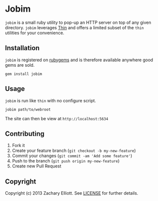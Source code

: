 # Jobim

`jobim` is a small ruby utility to pop-up an HTTP server on top of any given
directory. `jobim` leverages [Thin](//github.com/macournoyer/thin/) and offers a
limited subset of the `thin` utilities for your convenience.

## Installation

`jobim` is registered on [rubygems](//rubygems.org/gems/jobim) and is therefore
available anywhere good gems are sold.

``` shell
gem install jobim
```

## Usage

`jobim` is run like `thin` with no configure script.

``` shell
jobim path/to/webroot
```
The site can then be view at `http://localhost:5634`

## Contributing

1. Fork it
2. Create your feature branch (`git checkout -b my-new-feature`)
3. Commit your changes (`git commit -am 'Add some feature'`)
4. Push to the branch (`git push origin my-new-feature`)
5. Create new Pull Request

## Copyright

Copyright (c) 2013 Zachary Elliott. See [LICENSE](/LICENSE) for further details.
